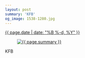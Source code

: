 ```yaml
---
layout: post
summary: 'KFB'
og_image: 1538-1280.jpg
---
```


<p>
 <time>
  <a href="/1538">
   {{ page.date | date: "%B %-d, %Y" }}
  </a>
 </time>
 <a href="/1538">
  <figure data-taken="12/4/2021">
   <img alt="{{ page.summary }}" sizes="(min-width: 700px) 50vw, calc(100vw - 2rem)" src="{{ site.assets_url }}/1538-640.jpg" srcset="{{ site.assets_url }}/1538-320.jpg 320w, {{ site.assets_url }}/1538-640.jpg 640w, {{ site.assets_url }}/1538-960.jpg 960w, {{ site.assets_url }}/1538-1280.jpg 1280w"/>
  </figure>
 </a>
 <span>
  KFB
 </span>
</p>
